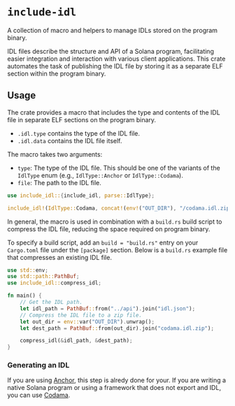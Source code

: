 # `include-idl`

A collection of macro and helpers to manage IDLs stored on the program binary.

IDL files describe the structure and API of a Solana program, facilitating easier integration and interaction with various client applications. This crate automates the task of publishing the IDL file by storing it as a separate ELF section within the program binary.
 
## Usage

The crate provides a macro that includes the type and contents of the IDL file in separate ELF sections on the program binary.

* `.idl.type` contains the type of the IDL file.
* `.idl.data` contains the IDL file itself.

The macro takes two arguments:

* `type`: The type of the IDL file. This should be one of the variants of the `IdlType` enum (e.g., `IdlType::Anchor` or `IdlType::Codama`).
* `file`: The path to the IDL file.

```rust
use include_idl::{include_idl, parse::IdlType};

include_idl!(IdlType::Codama, concat!(env!("OUT_DIR"), "/codama.idl.zip"));
```

In general, the macro is used in combination with a `build.rs` build script to compress the IDL file, reducing the space required on program binary.

To specify a build script, add an `build = "build.rs"` entry on your `Cargo.toml` file under the `[package]` section. Below is a `build.rs` example file that compresses an existing IDL file.

```rust
use std::env;
use std::path::PathBuf;
use include_idl::compress_idl;

fn main() {
    // Get the IDL path.
    let idl_path = PathBuf::from("../api").join("idl.json");
    // Compress the IDL file to a zip file.
    let out_dir = env::var("OUT_DIR").unwrap();
    let dest_path = PathBuf::from(out_dir).join("codama.idl.zip");

    compress_idl(&idl_path, &dest_path);
}
```

### Generating an IDL

If you are using [Anchor](https://www.anchor-lang.com), this step is alredy done for your. If you are writing a native Solana program or using a framework that does not export and IDL, you can use [Codama](https://github.com/codama-idl/codama?tab=readme-ov-file#from-program-to-codama).